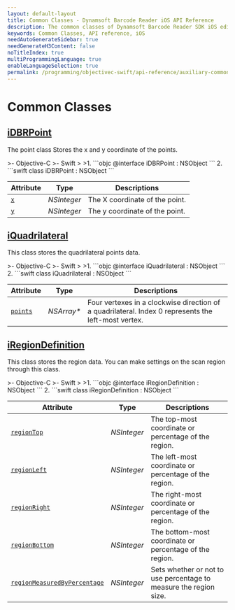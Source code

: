 ```yaml
---
layout: default-layout
title: Common Classes - Dynamsoft Barcode Reader iOS API Reference
description: The common classes of Dynamsoft Barcode Reader SDK iOS edition such as point, quadrilateral, & region definition.
keywords: Common Classes, API reference, iOS
needAutoGenerateSidebar: true
needGenerateH3Content: false
noTitleIndex: true
multiProgrammingLanguage: true
enableLanguageSelection: true
permalink: /programming/objectivec-swift/api-reference/auxiliary-common-classes.html
---
```


# Common Classes

## [iDBRPoint](auxiliary-iDBRPoint.md)

The point class Stores the x and y coordinate of the points.

<div class="sample-code-prefix"></div>
>- Objective-C
>- Swift
>
>1. 
```objc
@interface iDBRPoint : NSObject
```
2. 
```swift
class iDBRPoint : NSObject
```

| Attribute | Type | Descriptions |
|---------- | ---- | ------------ |
| [`x`](auxiliary-iDBRPoint.md#x) | *NSInteger* | The X coordinate of the point. |
| [`y`](auxiliary-iDBRPoint.md#y) | *NSInteger* | The y coordinate of the point. |

## [iQuadrilateral](auxiliary-iQuadrilateral.md)

This class stores the quadrilateral points data.

<div class="sample-code-prefix"></div>
>- Objective-C
>- Swift
>
>1. 
```objc
@interface iQuadrilateral : NSObject
```
2. 
```swift
class iQuadrilateral : NSObject
```

| Attribute | Type | Descriptions |
|---------- | ---- | ------------ |
| [`points`](auxiliary-iQuadrilateral.md#points) | *NSArray\** | Four vertexes in a clockwise direction of a quadrilateral. Index 0 represents the left-most vertex. |

## [iRegionDefinition](auxiliary-iRegionDefinition.md)

This class stores the region data. You can make settings on the scan region through this class.

<div class="sample-code-prefix"></div>
>- Objective-C
>- Swift
>
>1. 
```objc
@interface iRegionDefinition : NSObject
```
2. 
```swift
class iRegionDefinition : NSObject
```

| Attribute | Type | Descriptions |
|---------- | ---- | ------------ |
| [`regionTop`](auxiliary-iRegionDefinition.md#regiontop) | *NSInteger* | The top-most coordinate or percentage of the region. |
| [`regionLeft`](auxiliary-iRegionDefinition.md#regionleft) | *NSInteger* | The left-most coordinate or percentage of the region. |
| [`regionRight`](auxiliary-iRegionDefinition.md#regionright) | *NSInteger* | The right-most coordinate or percentage of the region. |
| [`regionBottom`](auxiliary-iRegionDefinition.md#regionbottom) | *NSInteger* | The bottom-most coordinate or percentage of the region. |
| [`regionMeasuredByPercentage`](auxiliary-iRegionDefinition.md#regionmeasuredbypercentage) | *NSInteger* | Sets whether or not to use percentage to measure the region size. |
